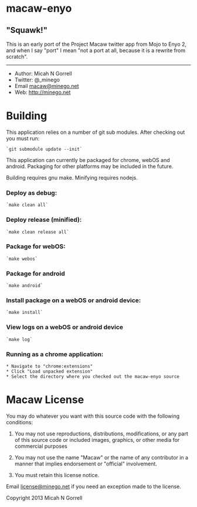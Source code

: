 macaw-enyo
================================================================================

"Squawk!"
--------------------------------------------------------------------------------


This is an early port of the Project Macaw twitter app from Mojo to Enyo 2, and
when I say "port" I mean "not a port at all, because it is a rewrite from
scratch".


--------------------------------------------------------------------------------


* Author: 	Micah N Gorrell
* Twitter:	@_minego
* Email		macaw@minego.net
* Web:		http://minego.net


Building
================================================================================

This application relies on a number of git sub modules. After checking out you
must run:

	`git submodule update --init`


This application can currently be packaged for chrome, webOS and android.
Packaging for other platforms may be included in the future.

Building requires gnu make. Minifying requires nodejs.

### Deploy as debug:
	`make clean all`

### Deploy release (minified):
	`make clean release all`

### Package for webOS:
	`make webos`

### Package for android
	`make android`

### Install package on a webOS or android device:
	`make install`

### View logs on a webOS or android device
	`make log`

### Running as a chrome application:
	* Navigate to "chrome:extensions"
	* Click "Load unpacked extension"
	* Select the directory where you checked out the macaw-enyo source


Macaw License
================================================================================

You may do whatever you want with this source code with the following conditions:
 1.	You may not use reproductions, distributions, modifications, or any part of
	this source code or included images, graphics, or other media for commercial
	purposes

 2.	You may not use the name "Macaw" or the name of any contributor in a manner
	that implies endorsement or "official" involvement.

 3.	You must retain this license notice.

Email license@minego.net if you need an exception made to the license.

Copyright 2013 Micah N Gorrell



